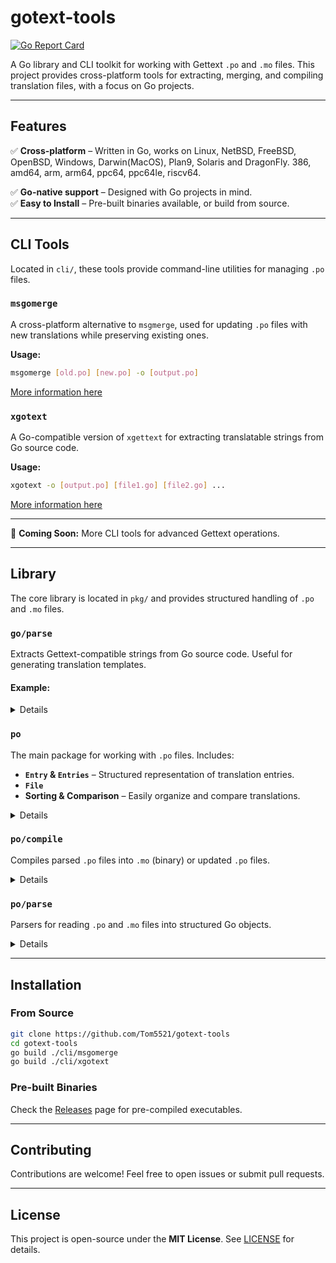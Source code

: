 # gotext-tools

[![Go Report Card](https://goreportcard.com/badge/github.com/Tom5521/xgotext)](https://goreportcard.com/report/github.com/Tom5521/xgotext)

A Go library and CLI toolkit for working with Gettext `.po` and `.mo` files. This project provides cross-platform tools for extracting, merging, and compiling translation files, with a focus on Go projects.

---

## Features

✅ **Cross-platform** – Written in Go, works on Linux, NetBSD, FreeBSD, OpenBSD, Windows, Darwin(MacOS), Plan9, Solaris and DragonFly. 386, amd64, arm, arm64, ppc64, ppc64le, riscv64.

✅ **Go-native support** – Designed with Go projects in mind.  
✅ **Easy to Install** – Pre-built binaries available, or build from source.

---

## CLI Tools

Located in `cli/`, these tools provide command-line utilities for managing `.po` files.

### `msgomerge`

A cross-platform alternative to `msgmerge`, used for updating `.po` files with new translations while preserving existing ones.

**Usage:**

```sh
msgomerge [old.po] [new.po] -o [output.po]
```

[More information here](/cli/msgomerge/README.md)

### `xgotext`

A Go-compatible version of `xgettext` for extracting translatable strings from Go source code.

**Usage:**

```sh
xgotext -o [output.po] [file1.go] [file2.go] ...
```

[More information here](/cli/xgotext/README.md)

---

📌 **Coming Soon:** More CLI tools for advanced Gettext operations.

---

## Library

The core library is located in `pkg/` and provides structured handling of `.po` and `.mo` files.

### `go/parse`

Extracts Gettext-compatible strings from Go source code. Useful for generating translation templates.

#### Example:

<details>

```go
package main

import (
  goparse"github.com/Tom5521/gotext-tools/v2/pkg/go/parse"
  "fmt"
)

func main(){
  myGolangFile := `package main

  import "fmt" // Import strings are ignored!

  func MyFunc(){
    a := 10
    "My anonymous string"

    switch "a"{
      case "b":
      case "c":
    }
  }`

  file,err := goparse.FromString(myGolangFile,"my-file.go")
  if err != nil{
    panic(err)
  }

  fmt.Println(file.Entries)
}
```

</details>

### `po`

The main package for working with `.po` files. Includes:

- **`Entry` & `Entries`** – Structured representation of translation entries.
- **`File`**
- **Sorting & Comparison** – Easily organize and compare translations.

<details>

```go
package main

import (
  "os"
  "github.com/Tom5521/gotext-tools/v2/pkg/po"
  "github.com/Tom5521/gotext-tools/v2/pkg/po/compiler"
  "github.com/Tom5521/gotext-tools/v2/pkg/po/parse"
)


func main(){
  def,_ := parse.Mo("es.mo")
  ref,_ := parse.Po("en.pot")
  if def.Equal(ref){
    return
  }

  merged := po.Merge(def.Entries,ref.Entries)
  merged = merged.CleanFuzzy().CleanDuplicates()
  compiler.PoToWriter(merged,os.Stdout)
}

```

</details>

### `po/compile`

Compiles parsed `.po` files into `.mo` (binary) or updated `.po` files.

<details>

```go
package main

import (
  "os"
  "github.com/Tom5521/gotext-tools/v2/pkg/po"
  "github.com/Tom5521/gotext-tools/v2/pkg/po/compile"
)

func main(){
  myFile := &po.File{
    Name: "My File!",
    Entries: po.Entries{
      {
        ID: "Hello World!",
        Str: "Hola Mundo!",
      },
      {
        ID: "Bye World!"
        Str: "Adios Mundo!"
      },
    },
  }

  compile.PoToWriter(myFile,os.Stdout)
}
```

</details>

### `po/parse`

Parsers for reading `.po` and `.mo` files into structured Go objects.

<details>

```go
package main

import (
  "github.com/Tom5521/gotext-tools/v2/pkg/po/parse"
)

func main(){
  myPoFile := `msgid "hello"
msgstr "hola"

#, fuzzy
msgid "world"
msgstr "mundo"`

  myFile,_ := parse.PoFromString(myPoFile,"my_po_file.po")
}
```

</details>

---

## Installation

### From Source

```sh
git clone https://github.com/Tom5521/gotext-tools
cd gotext-tools
go build ./cli/msgomerge
go build ./cli/xgotext
```

### Pre-built Binaries

Check the [Releases](https://github.com/Tom5521/gotext-tools/releases) page for pre-compiled executables.

---

## Contributing

Contributions are welcome! Feel free to open issues or submit pull requests.

---

## License

This project is open-source under the **MIT License**. See [LICENSE](https://github.com/Tom5521/gotext-tools/blob/main/LICENSE) for details.
